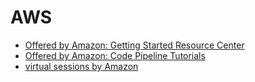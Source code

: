 # AWS
- [Offered by Amazon: Getting Started Resource Center](https://aws.amazon.com/getting-started/)
- [Offered by Amazon: Code Pipeline Tutorials](https://docs.aws.amazon.com/codepipeline/latest/userguide/tutorials.html)
- [virtual sessions by Amazon](https://pages.awscloud.com/get_certified_traincert_2019_en.html)